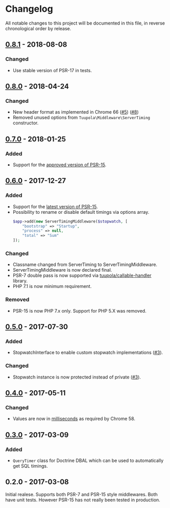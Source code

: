 # Changelog

All notable changes to this project will be documented in this file, in reverse chronological order by release.

## [0.8.1](https://github.com/tuupola/server-timing-middleware/compare/0.8.0...0.8.1) - 2018-08-08
### Changed
- Use stable version of PSR-17 in tests.

## [0.8.0](https://github.com/tuupola/server-timing-middleware/compare/0.7.0...0.8.0) - 2018-04-24
### Changed
- New header format as implemented in Chrome 66 ([#5](https://github.com/tuupola/server-timing-middleware/issues/5)) ([#8](https://github.com/tuupola/server-timing-middleware/pull/8))
- Removed unused options from `Tuupola\Middleware\ServerTiming` constructor.


## [0.7.0](https://github.com/tuupola/server-timing-middleware/compare/0.6.0...0.7.0) - 2018-01-25
### Added
- Support for the [approved version of PSR-15](https://github.com/php-fig/http-server-middleware).

## [0.6.0](https://github.com/tuupola/server-timing-middleware/compare/0.5.0...0.6.0) - 2017-12-27
### Added
- Support for the [latest version of PSR-15](https://github.com/http-interop/http-server-middleware).
- Possibility to rename or disable default timings via options array.
    ```php
    $app->add(new ServerTimingMiddleware($stopwatch, [
        "bootstrap" => "Startup",
        "process" => null,
        "total" => "Sum"
    ]);
    ````

### Changed
- Classname changed from ServerTiming to ServerTimingMiddleware.
- ServerTimingMiddleware is now declared final.
- PSR-7 double pass is now supported via [tuupola/callable-handler](https://github.com/tuupola/callable-handler) library.
- PHP 7.1 is now minimum requirement.

### Removed
-  PSR-15 is now PHP 7.x only. Support for PHP 5.X was removed.

## [0.5.0](https://github.com/tuupola/server-timing-middleware/compare/0.4.0...0.5.0) - 2017-07-30
### Added
- StopwatchInterface to enable custom stopwatch implementations ([#3](https://github.com/tuupola/server-timing-middleware/pull/3)).

### Changed
- Stopwatch instance is now protected instead of private ([#3](https://github.com/tuupola/server-timing-middleware/pull/3)).

## [0.4.0](https://github.com/tuupola/server-timing-middleware/compare/0.3.0...0.4.0) - 2017-05-11
### Changed
- Values are now in [milliseconds]((https://codereview.chromium.org/2689833002)) as required by Chrome 58.

## [0.3.0](https://github.com/tuupola/server-timing-middleware/compare/0.3.0...0.2.0) - 2017-03-09
### Added
- `QueryTimer` class for Doctrine DBAL which can be used to automatically get SQL timings.

## 0.2.0 - 2017-03-08
Initial realese. Supports both PSR-7 and PSR-15 style middlewares. Both have unit tests. However PSR-15 has not really been tested in production.
